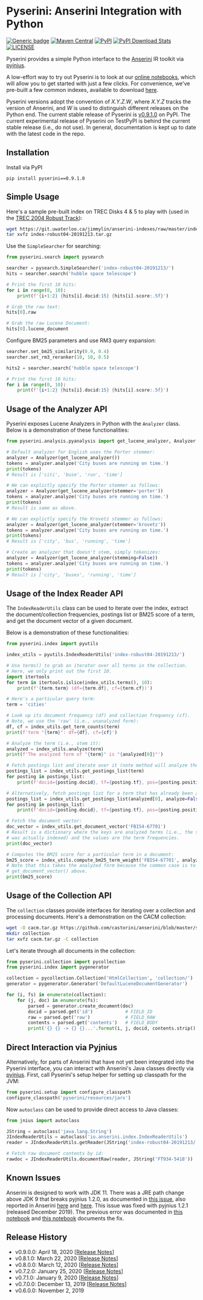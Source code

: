 # Pyserini: Anserini Integration with Python

[![Generic badge](https://img.shields.io/badge/Lucene-v8.3.0-brightgreen.svg)](https://archive.apache.org/dist/lucene/java/8.3.0/)
[![Maven Central](https://img.shields.io/maven-central/v/io.anserini/anserini?color=brightgreen)](https://search.maven.org/search?q=a:anserini)
[![PyPI](https://img.shields.io/pypi/v/pyserini?color=brightgreen)](https://pypi.org/project/pyserini/)
[![PyPI Download Stats](https://img.shields.io/pypi/dw/pyserini?color=brightgreen)](https://pypistats.org/packages/pyserini)
[![LICENSE](https://img.shields.io/badge/license-Apache-blue.svg?style=flat)](https://www.apache.org/licenses/LICENSE-2.0)

Pyserini provides a simple Python interface to the [Anserini](http://anserini.io/) IR toolkit via [pyjnius](https://github.com/kivy/pyjnius).

A low-effort way to try out Pyserini is to look at our [online notebooks](https://github.com/castorini/anserini-notebooks), which will allow you to get started with just a few clicks.
For convenience, we've pre-built a few common indexes, available to download [here](https://git.uwaterloo.ca/jimmylin/anserini-indexes).

Pyserini versions adopt the convention of _X.Y.Z.W_, where _X.Y.Z_ tracks the version of Anserini, and _W_ is used to distinguish different releases on the Python end.
The current stable release of Pyserini is [v0.9.1.0](https://pypi.org/project/pyserini/) on PyPI.
The current experimental release of Pyserini on TestPyPI is behind the current stable release (i.e., do not use).
In general, documentation is kept up to date with the latest code in the repo.

## Installation

Install via PyPI

```
pip install pyserini==0.9.1.0
```

## Simple Usage

Here's a sample pre-built index on TREC Disks 4 &amp; 5 to play with (used in the [TREC 2004 Robust Track](https://github.com/castorini/anserini/blob/master/docs/regressions-robust04.md)):

```bash
wget https://git.uwaterloo.ca/jimmylin/anserini-indexes/raw/master/index-robust04-20191213.tar.gz
tar xvfz index-robust04-20191213.tar.gz
```

Use the `SimpleSearcher` for searching:

```python
from pyserini.search import pysearch

searcher = pysearch.SimpleSearcher('index-robust04-20191213/')
hits = searcher.search('hubble space telescope')

# Print the first 10 hits:
for i in range(0, 10):
    print(f'{i+1:2} {hits[i].docid:15} {hits[i].score:.5f}')

# Grab the raw text:
hits[0].raw

# Grab the raw Lucene Document:
hits[0].lucene_document
```

Configure BM25 parameters and use RM3 query expansion:

```python
searcher.set_bm25_similarity(0.9, 0.4)
searcher.set_rm3_reranker(10, 10, 0.5)

hits2 = searcher.search('hubble space telescope')

# Print the first 10 hits:
for i in range(0, 10):
    print(f'{i+1:2} {hits[i].docid:15} {hits[i].score:.5f}')
```

## Usage of the Analyzer API

Pyserini exposes Lucene Analyzers in Python with the `Analyzer` class.
Below is a demonstration of these functionalities:

```python
from pyserini.analysis.pyanalysis import get_lucene_analyzer, Analyzer

# Default analyzer for English uses the Porter stemmer:
analyzer = Analyzer(get_lucene_analyzer())
tokens = analyzer.analyze('City buses are running on time.')
print(tokens)
# Result is ['citi', 'buse', 'run', 'time']

# We can explictly specify the Porter stemmer as follows:
analyzer = Analyzer(get_lucene_analyzer(stemmer='porter'))
tokens = analyzer.analyze('City buses are running on time.')
print(tokens)
# Result is same as above.

# We can explictly specify the Krovetz stemmer as follows:
analyzer = Analyzer(get_lucene_analyzer(stemmer='krovetz'))
tokens = analyzer.analyze('City buses are running on time.')
print(tokens)
# Result is ['city', 'bus', 'running', 'time']

# Create an analyzer that doesn't stem, simply tokenizes:
analyzer = Analyzer(get_lucene_analyzer(stemming=False))
tokens = analyzer.analyze('City buses are running on time.')
print(tokens)
# Result is ['city', 'buses', 'running', 'time']
```

## Usage of the Index Reader API

The `IndexReaderUtils` class can be used to iterate over the index, extract the document/collection frequencies, postings list or BM25 score of a term, and get the document vector of a given document.

Below is a demonstration of these functionalities:

```python
from pyserini.index import pyutils

index_utils = pyutils.IndexReaderUtils('index-robust04-20191213/')

# Use terms() to grab an iterator over all terms in the collection.
# Here, we only print out the first 10.
import itertools
for term in itertools.islice(index_utils.terms(), 10):
    print(f'{term.term} (df={term.df}, cf={term.cf})')

# Here's a particular query term:
term = 'cities'

# Look up its document frequency (df) and collection frequency (cf).
# Note, we use the 'raw' (i.e., unanalyzed form):
df, cf = index_utils.get_term_counts(term)
print(f'term "{term}": df={df}, cf={cf}')

# Analyze the term (i.e., stem it):
analyzed = index_utils.analyze(term)
print(f'The analyzed form of "{term}" is "{analyzed[0]}"')

# Fetch postings list and iterate over it (note method will analyze the term by default):
postings_list = index_utils.get_postings_list(term)
for posting in postings_list:
    print(f'docid={posting.docid}, tf={posting.tf}, pos={posting.positions}')

# Alternatively, fetch postings list for a term that has already been analyzed:
postings_list = index_utils.get_postings_list(analyzed[0], analyze=False)
for posting in postings_list:
    print(f'docid={posting.docid}, tf={posting.tf}, pos={posting.positions}')

# Fetch the document vector:
doc_vector = index_utils.get_document_vector('FBIS4-67701')
# Result is a dictionary where the keys are analyzed terms (i.e., the stemmed form that 
# was actually indexed) and the values are the term frequencies.
print(doc_vector)

# Computes the BM25 score for a particular term in a document:
bm25_score = index_utils.compute_bm25_term_weight('FBIS4-67701', analyzed[0])
# Note that this takes the analyzed form because the common case is to take the term from
# get_document_vector() above.
print(bm25_score)
```

## Usage of the Collection API

The `collection` classes provide interfaces for iterating over a collection and processing documents.
Here's a demonstration on the CACM collection:

```bash
wget -O cacm.tar.gz https://github.com/castorini/anserini/blob/master/src/main/resources/cacm/cacm.tar.gz?raw=true
mkdir collection
tar xvfz cacm.tar.gz -C collection
```

Let's iterate through all documents in the collection:

```python
from pyserini.collection import pycollection
from pyserini.index import pygenerator

collection = pycollection.Collection('HtmlCollection', 'collection/')
generator = pygenerator.Generator('DefaultLuceneDocumentGenerator')

for (i, fs) in enumerate(collection):
    for (j, doc) in enumerate(fs):
        parsed = generator.create_document(doc)
        docid = parsed.get('id')            # FIELD_ID
        raw = parsed.get('raw')             # FIELD_RAW
        contents = parsed.get('contents')   # FIELD_BODY
        print('{} {} -> {} {}...'.format(i, j, docid, contents.strip().replace('\n', ' ')[:50]))
```

## Direct Interaction via Pyjnius

Alternatively, for parts of Anserini that have not yet been integrated into the Pyserini interface, you can interact with Anserini's Java classes directly via [pyjnius](https://github.com/kivy/pyjnius). 
First, call Pyserini's setup helper for setting up classpath for the JVM:

```python
from pyserini.setup import configure_classpath
configure_classpath('pyserini/resources/jars')
```

Now `autoclass` can be used to provide direct access to Java classes:

```python
from jnius import autoclass

JString = autoclass('java.lang.String')
JIndexReaderUtils = autoclass('io.anserini.index.IndexReaderUtils')
reader = JIndexReaderUtils.getReader(JString('index-robust04-20191213/'))

# Fetch raw document contents by id:
rawdoc = JIndexReaderUtils.documentRaw(reader, JString('FT934-5418'))
```

## Known Issues

Anserini is designed to work with JDK 11.
There was a JRE path change above JDK 9 that breaks pyjnius 1.2.0, as documented in [this issue](https://github.com/kivy/pyjnius/issues/304), also reported in Anserini [here](https://github.com/castorini/anserini/issues/832) and [here](https://github.com/castorini/anserini/issues/805).
This issue was fixed with pyjnius 1.2.1 (released December 2019).
The previous error was documented in [this notebook](https://github.com/castorini/anserini-notebooks/blob/master/pyjnius_demo.ipynb) and [this notebook](https://github.com/castorini/anserini-notebooks/blob/master/pyjnius_demo_jvm_issue_fix.ipynb) documents the fix.

## Release History

+ v0.9.0.0: April 18, 2020 [[Release Notes](release-notes/release-notes-v0.9.0.0.md)]
+ v0.8.1.0: March 22, 2020 [[Release Notes](release-notes/release-notes-v0.8.1.0.md)]
+ v0.8.0.0: March 12, 2020 [[Release Notes](release-notes/release-notes-v0.8.0.0.md)]
+ v0.7.2.0: January 25, 2020 [[Release Notes](release-notes/release-notes-v0.7.2.0.md)]
+ v0.7.1.0: January 9, 2020 [[Release Notes](release-notes/release-notes-v0.7.1.0.md)]
+ v0.7.0.0: December 13, 2019 [[Release Notes](release-notes/release-notes-v0.7.0.0.md)]
+ v0.6.0.0: November 2, 2019
